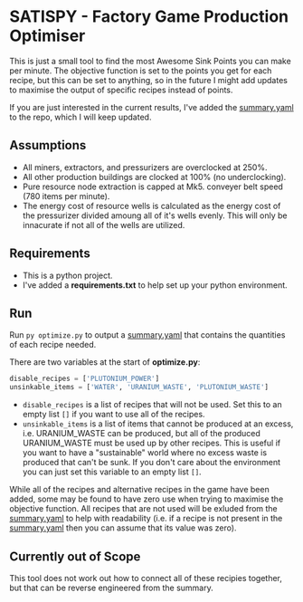 # SATISPY - Factory Game Production Optimiser

This is just a small tool to find the most Awesome Sink Points you can make
per minute. The objective function is set to the points you get for each
recipe, but this can be set to anything, so in the future I might add updates
to maximise the output of specific recipes instead of points. 

If you are just interested in the current results, I've added the 
[summary.yaml](https://github.com/Reldeam/satispy/blob/main/summary.yaml) to the 
repo, which I will keep updated.

## Assumptions

- All miners, extractors, and pressurizers are overclocked at 250%.
- All other production buildings are clocked at 100% (no underclocking).
- Pure resource node extraction is capped at Mk5. conveyer belt speed 
(780 items per minute).
- The energy cost of resource wells is calculated as the energy cost of the 
pressurizer divided amoung all of it's wells evenly. This will only be
innacurate if not all of the wells are utilized.

## Requirements

- This is a python project.
- I've added a **requirements.txt** to help set up your python environment.

## Run

Run `py optimize.py` to output a 
[summary.yaml](https://github.com/Reldeam/satispy/blob/main/summary.yaml) that 
contains the quantities of each recipe needed.

There are two variables at the start of **optimize.py**:
```python
disable_recipes = ['PLUTONIUM_POWER']
unsinkable_items = ['WATER', 'URANIUM_WASTE', 'PLUTONIUM_WASTE']
```

- `disable_recipes` is a list of recipes that will not be used. Set this to
an empty list `[]` if you want to use all of the recipes.
- `unsinkable_items` is a list of items that cannot be produced at an excess,
i.e. URANIUM_WASTE can be produced, but all of the produced URANIUM_WASTE must
be used up by other recipes. This is useful if you want to have a "sustainable"
world where no excess waste is produced that can't be sunk. If you don't care
about the environment you can just set this variable to an empty list `[]`.

While all of the recipes and alternative recipes in the game have been added,
some may be found to have zero use when trying to maximise the objective function.
All recipes that are not used will be exluded from the 
[summary.yaml](https://github.com/Reldeam/satispy/blob/main/summary.yaml) to help
with readability (i.e. if a recipe is not present in the 
[summary.yaml](https://github.com/Reldeam/satispy/blob/main/summary.yaml) then
you can assume that its value was zero). 

## Currently out of Scope
This tool does not work out how to connect all of these recipies together, but 
that can be reverse engineered from the summary.